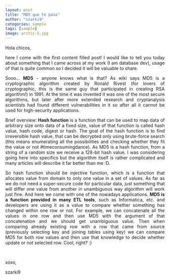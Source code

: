 ```yaml
---
layout: post
title: "MD5 que te pasa"
author: "szarki9"
categories: sample
tags: [sample]
image: arctic-5.jpg
---
```


<p>Hola chicos,</p><p align="justify">here I come with the first content filled post! I would like to tell you today about something that I came across at my work (I am database dev), usage of that is quite common so I decided it will be valuable to share.</p><p align="justify">Sooo... <b>MD5</b> - anyone knows what is that? As wiki says MD5 is a cryptographic algorithm created by Ronald Rivest (for lovers of cryptographic, this is the same guy that participated in creating RSA algorithm!) in 1991. At the time it was invented it was one of the most secure algorithms, but later after more extended research and cryptanalysis scientists had found different vulnerabilities in it so after all it cannot be used for high-security applications. </p><p align="justify">Brief overview:<b> Hash function</b> is a function that can be used to map data of arbitrary size onto data of a fixed size, value of that function is called hash value, hash code, digest or hash. The goal of the hash function is to find irreversible hash value, that can be decrypted only using brute-force search (this means enumerating all the possibilities and checking whether they fit the value or not #timeconsumingdance). As MD5 is a hash function, from a string of a random size we receive a 128-bit hash value. I was considering going here into specifics but the algorithm itself is rather complicated and many articles will describe it far better than me :D.</p><p align="justify">So hash function should be injective function, which is a function that allocates value from domain to only one value in a set of values. As far as we do not need a super-secure code for particular data, just something that will differ one value from another in unambiguous way algorithm will work just fine. And here we come with one of the nowadays applications. <b>MD5 is a function provided in many ETL tools</b>, such as Informatica, etc. and developers are using it as a value to compare whether something has changed within one row or not. For example, we can concatenate all the values in one row and then use MD5 with the argument of that concatenation and we should get unambiguous value. Then when comparing already existing row with a row that came from source (previously selecting key and joining tables using key) we can compare MD5 for both row values and then use that knowledge to decide whether update or not selected row. Cool, right? :)</p><p><br></p><p>xoxo,</p><p>szarki9</p>
